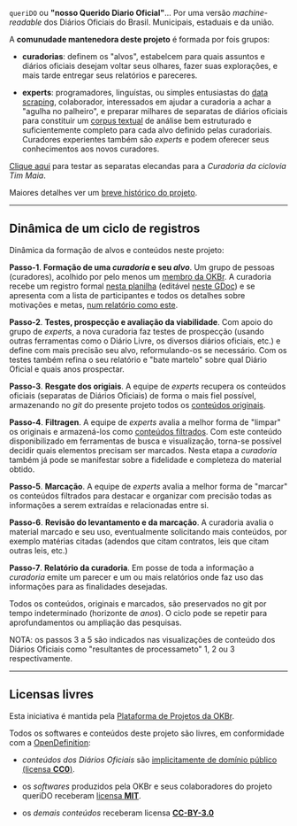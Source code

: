 `queriDO` ou  **"nosso Querido Diario Oficial"**... Por uma versão *machine-readable* dos Diários Oficiais do Brasil. Municipais, estaduais e da união.

A **comunudade mantenedora deste projeto** é formada por fois grupos:

* **curadorias**: definem os "alvos", estabelcem para quais assuntos e diários oficiais desejam voltar seus olhares, fazer suas explorações, e mais tarde entregar seus relatórios e pareceres.

* **experts**: programadores, linguístas, ou simples entusiastas do [data scraping](https://en.wikipedia.org/wiki/Data_scraping), colaborador, interessados em ajudar a curadoria a achar a "agulha no palheiro", e preparar milhares de separatas de diários oficiais para constituir um [corpus textual](https://en.wikipedia.org/wiki/Corpus_linguistics) de análise bem estruturado e suficientemente completo para cada alvo definido pelas curadoriais. Curadores experientes também são *experts* e podem oferecer seus conhecimentos aos novos curadores.

[Clique aqui](https://okfn-brasil.github.io/queriDO/) para testar as separatas elecandas para a *Curadoria da ciclovia Tim Maia*.

Maiores detalhes ver um [breve histórico do projeto](_docs/README.md).

-----

## Dinâmica de um ciclo de registros

Dinâmica da formação de alvos e conteúdos neste projeto:

**Passo-1**. **Formação de uma _curadoria_ e seu _alvo_**. Um grupo de pessoas (curadores), acolhido por pelo menos um [membro da OKBr](https://br.okfn.org/membros/). A curadoria recebe um registro formal [nesta planilha](data/curadoria.csv) (editável [neste GDoc](https://docs.google.com/spreadsheets/d/1-LqoLFCMPWs0UHrY3WXSV10S9eYIxpshOzDXsIFXlJA/edit#gid=770195002)) e se apresenta com a lista de participantes e todos os detalhes sobre motivações e metas, [num relatório como este](_docs/README.md).

**Passo-2**.  **Testes, prospecção e avaliação da viabilidade**. Com apoio do grupo de *experts*, a nova curadoria faz testes de prospecção (usando outras ferramentas como o Diário Livre, os diversos diários oficiais, etc.) e define com mais precisão seu alvo, reformulando-os se necessário. Com os testes também refina o seu relatório e "bate martelo" sobre qual Diário Oficial e quais anos prospectar.

**Passo-3**.  **Resgate dos origiais**. A equipe de *experts* recupera os conteúdos oficiais (separatas de Diários Oficiais) de forma o mais fiel possível, armazenando no *git* do presente projeto todos os [conteúdos originais](conteudo/original).

**Passo-4**.  **Filtragen**. A equipe de *experts* avalia a melhor forma de "limpar" os originais e armazená-los como   [conteúdos filtrados](conteudo/filtrado). Com este conteúdo disponibilizado em ferramentas de busca e visualização, torna-se possível decidir quais elementos precisam ser marcados. Nesta etapa a *curadoria*  também já pode se manifestar sobre a fidelidade e completeza do material obtido.

**Passo-5**.  **Marcação**. A equipe de *experts* avalia a melhor forma de "marcar" os conteúdos filtrados para destacar e organizar com precisão todas as informações a serem extraídas e relacionadas entre si.

**Passo-6**.  **Revisão do levantamento e da marcação**. A curadoria avalia o material marcado e seu uso, eventualmente solicitando mais conteúdos, por exemplo matérias citadas (adendos que citam contratos, leis que citam outras leis, etc.)

**Passo-7**.  **Relatório da curadoria**. Em posse de toda a informação a *curadoria* emite um parecer e um ou mais relatórios onde faz uso das informações para as finalidades desejadas.

Todos os conteúdos, originais e marcados, são preservados no git por tempo indeterminado (horizonte de *anos*). O ciclo pode se repetir para aprofundamentos ou ampliação das pesquisas.

NOTA: os passos 3 a 5 são indicados nas visualizações de conteúdo dos Diários Oficiais como "resultantes de processameto" 1, 2 ou 3 respectivamente.

------

## Licensas livres

Esta iniciativa é mantida pela [Plataforma de Projetos da OKBr](https://br.okfn.org/projetos/).

Todos os softwares e conteúdos deste projeto são livres, em conformidade com a [OpenDefinition](http://openDefinition.org/od/2.0/pt-br/):

* *conteúdos dos Diários Oficiais* são [implicitamente de domínio público (licensa **CC0**)](https://github.com/ppKrauss/licenses/blob/master/reports/implied-lex-BR-v1.md).

* os *softwares* produzidos pela OKBr e seus colaboradores do projeto queriDO receberam [licensa **MIT**](https://opensource.org/licenses/MIT).

* os *demais conteúdos* receberam licensa [**CC-BY-3.0**](https://creativecommons.org/licenses/by/3.0/br/)
